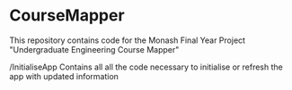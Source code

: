 # CourseMapper
This repository contains code for the Monash Final Year Project "Undergraduate Engineering Course Mapper"

/InitialiseApp 
Contains all all the code necessary to initialise or refresh the app with updated information

